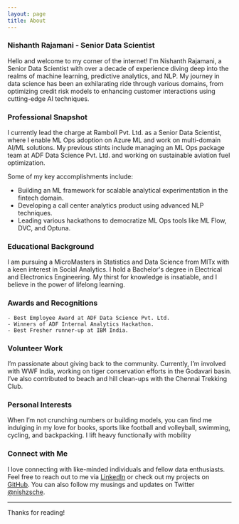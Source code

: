 ```yaml
---
layout: page
title: About
---
```


### Nishanth Rajamani - Senior Data Scientist

Hello and welcome to my corner of the internet! I'm Nishanth Rajamani, a Senior Data Scientist with over a decade of experience diving deep into the realms of machine learning, predictive analytics, and NLP. My journey in data science has been an exhilarating ride through various domains, from optimizing credit risk models to enhancing customer interactions using cutting-edge AI techniques.

### Professional Snapshot

I currently lead the charge at Ramboll Pvt. Ltd. as a Senior Data Scientist, where I enable ML Ops adoption on Azure ML and work on multi-domain AI/ML solutions. My previous stints include managing an ML Ops package team at ADF Data Science Pvt. Ltd. and working on sustainable aviation fuel optimization.

Some of my key accomplishments include:

- Building an ML framework for scalable analytical experimentation in the fintech domain.
- Developing a call center analytics product using advanced NLP techniques.
- Leading various hackathons to democratize ML Ops tools like ML Flow, DVC, and Optuna.

### Educational Background

I am pursuing a MicroMasters in Statistics and Data Science from MITx with a keen interest in Social Analytics. I hold a Bachelor's degree in Electrical and Electronics Engineering. My thirst for knowledge is insatiable, and I believe in the power of lifelong learning.

### Awards and Recognitions

    - Best Employee Award at ADF Data Science Pvt. Ltd.
    - Winners of ADF Internal Analytics Hackathon.
    - Best Fresher runner-up at IBM India.

### Volunteer Work

I’m passionate about giving back to the community. Currently, I’m involved with WWF India, working on tiger conservation efforts in the Godavari basin. I’ve also contributed to beach and hill clean-ups with the Chennai Trekking Club.

### Personal Interests

When I’m not crunching numbers or building models, you can find me indulging in my love for books, sports like football and volleyball, swimming, cycling, and backpacking. I lift heavy functionally with mobility

### Connect with Me

I love connecting with like-minded individuals and fellow data enthusiasts. Feel free to reach out to me via [LinkedIn](https://www.linkedin.com/in/nishanthrajamani) or check out my projects on [GitHub](https://github.com/nishzsche). You can also follow my musings and updates on Twitter [@nishzsche](https://twitter.com/nishzsche).

---

Thanks for reading!
